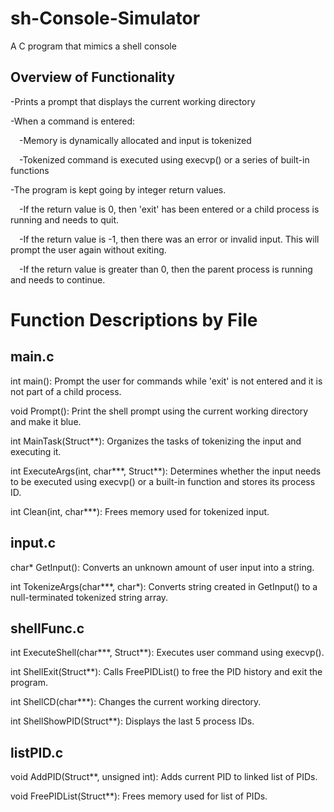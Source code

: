 # sh-Console-Simulator
A C program that mimics a shell console

## Overview of Functionality
-Prints a prompt that displays the current working directory

-When a command is entered:

&emsp;-Memory is dynamically allocated and input is tokenized

&emsp;-Tokenized command is executed using execvp() or a series of built-in functions

-The program is kept going by integer return values.

&emsp;-If the return value is 0, then 'exit' has been entered or a child process is running and needs to quit.

&emsp;-If the return value is -1, then there was an error or invalid input. This will prompt the user again without exiting.

&emsp;-If the return value is greater than 0, then the parent process is running and needs to continue.
  
# Function Descriptions by File
## main.c
int main(): Prompt the user for commands while 'exit' is not entered and it is not part of a child process.

void Prompt(): Print the shell prompt using the current working directory and make it blue.

int MainTask(Struct**): Organizes the tasks of tokenizing the input and executing it.

int ExecuteArgs(int, char***, Struct**): Determines whether the input needs to be executed using execvp() or a built-in function and stores its process ID.

int Clean(int, char***): Frees memory used for tokenized input.

## input.c
char* GetInput(): Converts an unknown amount of user input into a string.

int TokenizeArgs(char***, char*): Converts string created in GetInput() to a null-terminated tokenized string array.

## shellFunc.c
int ExecuteShell(char***, Struct**): Executes user command using execvp().

int ShellExit(Struct**): Calls FreePIDList() to free the PID history and exit the program.

int ShellCD(char***): Changes the current working directory.

int ShellShowPID(Struct**): Displays the last 5 process IDs.

## listPID.c
void AddPID(Struct**, unsigned int): Adds current PID to linked list of PIDs.

void FreePIDList(Struct**): Frees memory used for list of PIDs.
